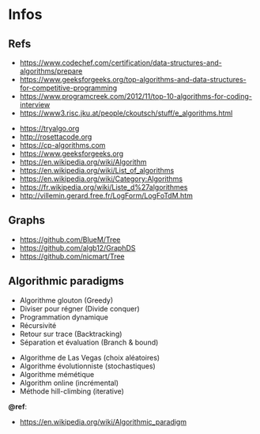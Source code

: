 # Infos

Refs
---
+ https://www.codechef.com/certification/data-structures-and-algorithms/prepare
+ https://www.geeksforgeeks.org/top-algorithms-and-data-structures-for-competitive-programming
+ https://www.programcreek.com/2012/11/top-10-algorithms-for-coding-interview
+ https://www3.risc.jku.at/people/ckoutsch/stuff/e_algorithms.html

- https://tryalgo.org
- http://rosettacode.org
- https://cp-algorithms.com
- https://www.geeksforgeeks.org
- https://en.wikipedia.org/wiki/Algorithm
- https://en.wikipedia.org/wiki/List_of_algorithms
- https://en.wikipedia.org/wiki/Category:Algorithms
- https://fr.wikipedia.org/wiki/Liste_d%27algorithmes
- http://villemin.gerard.free.fr/LogForm/LogFoTdM.htm

Graphs
---
- https://github.com/BlueM/Tree
- https://github.com/algb12/GraphDS
- https://github.com/nicmart/Tree

Algorithmic paradigms
---
+ Algorithme glouton (Greedy)
+ Diviser pour régner (Divide conquer)
+ Programmation dynamique
+ Récursivité
+ Retour sur trace (Backtracking)
+ Séparation et évaluation (Branch & bound)

* Algorithme de Las Vegas (choix aléatoires)
* Algorithme évolutionniste (stochastiques)
* Algorithme mémétique
* Algorithm online (incrémental)
* Méthode hill-climbing (iterative)

**@ref**: 
- https://en.wikipedia.org/wiki/Algorithmic_paradigm
